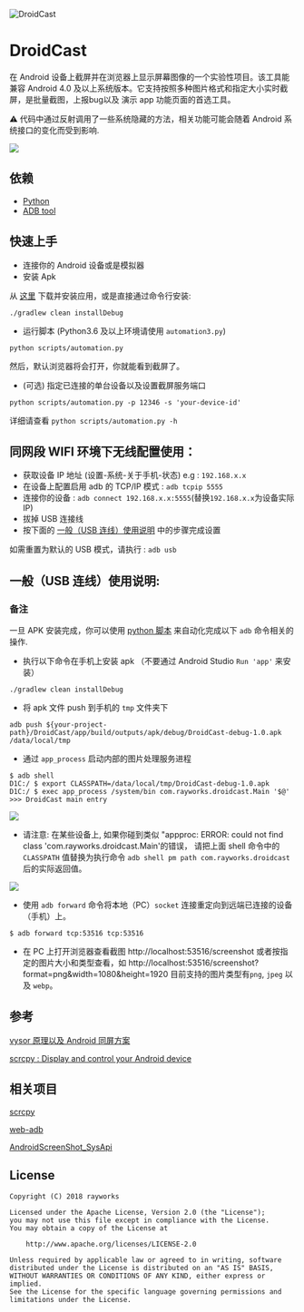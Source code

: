 ![DroidCast](./cast.png)

# DroidCast

在 Android 设备上截屏并在浏览器上显示屏幕图像的一个实验性项目。该工具能兼容 Android
4.0 及以上系统版本。它支持按照多种图片格式和指定大小实时截屏，是批量截图，上报bug以及
演示 app 功能页面的首选工具。

⚠️ 代码中通过反射调用了一些系统隐藏的方法，相关功能可能会随着 Android 系统接口的变化而受到影响.

![](./screen_shot_dock.png)

## 依赖

*   [Python](https://www.python.org/downloads/)
*   [ADB tool](https://developer.android.google.cn/studio/releases/platform-tools)

## 快速上手

*   连接你的 Android 设备或是模拟器
*   安装 Apk

从 [这里](./apk/DroidCast-debug-1.1.0.apk) 下载并安装应用，或是直接通过命令行安装:

    ./gradlew clean installDebug

*   运行脚本 (Python3.6 及以上环境请使用 `automation3.py`)

<!---->

    python scripts/automation.py

然后，默认浏览器将会打开，你就能看到截屏了。

*   (可选) 指定已连接的单台设备以及设置截屏服务端口

<!---->

    python scripts/automation.py -p 12346 -s 'your-device-id'

详细请查看 `python scripts/automation.py -h`

## 同网段 WIFI 环境下无线配置使用：

*   获取设备 IP 地址 (设置-系统-关于手机-状态) e.g : `192.168.x.x`
*   在设备上配置启用 adb 的 TCP/IP 模式 : `adb tcpip 5555`
*   连接你的设备 : `adb connect 192.168.x.x:5555`(替换`192.168.x.x`为设备实际 IP)
*   拔掉 USB 连接线
*   按下面的 [一般（USB 连线）使用说明](#usage) 中的步骤完成设置

如需重置为默认的 USB 模式，请执行 : `adb usb`

<h2 id="usage">一般（USB 连线）使用说明:</h2>

### 备注

一旦 APK 安装完成，你可以使用 [python 脚本](/scripts/automation.py) 来自动化完成以下 `adb` 命令相关的操作.

*   执行以下命令在手机上安装 apk （不要通过 Android Studio `Run 'app'` 来安装）

<!---->

    ./gradlew clean installDebug

*   将 apk 文件 push 到手机的 `tmp` 文件夹下

<!---->

    adb push ${your-project-path}/DroidCast/app/build/outputs/apk/debug/DroidCast-debug-1.0.apk /data/local/tmp

*   通过 `app_process` 启动内部的图片处理服务进程

<!---->

    $ adb shell
    D1C:/ $ export CLASSPATH=/data/local/tmp/DroidCast-debug-1.0.apk
    D1C:/ $ exec app_process /system/bin com.rayworks.droidcast.Main '$@'
    >>> DroidCast main entry

![](/process_main.png)

*   请注意: 在某些设备上, 如果你碰到类似 "appproc: ERROR: could not find class 'com.rayworks.droidcast.Main'的错误，
    请把上面 shell 命令中的 `CLASSPATH` 值替换为执行命令 `adb shell pm path com.rayworks.droidcast` 后的实际返回值。

![](/apk_src_path.png)

*   使用 `adb forward` 命令将本地（PC）`socket` 连接重定向到远端已连接的设备（手机）上。

<!---->

    $ adb forward tcp:53516 tcp:53516

*   在 PC 上打开浏览器查看截图
    http://localhost:53516/screenshot
    或者按指定的图片大小和类型查看，如
    http://localhost:53516/screenshot?format=png\&width=1080\&height=1920
    目前支持的图片类型有`png`, `jpeg` 以及 `webp`。

## 参考

[vysor 原理以及 Android 同屏方案](https://juejin.im/entry/57fe39400bd1d00058dd4652)

[scrcpy : Display and control your Android device](https://github.com/Genymobile/scrcpy)

## 相关项目

[scrcpy](https://github.com/Genymobile/scrcpy)

[web-adb](https://github.com/mfinkle/web-adb)

[AndroidScreenShot\_SysApi](https://github.com/weizongwei5/AndroidScreenShot_SysApi)

## License

    Copyright (C) 2018 rayworks

    Licensed under the Apache License, Version 2.0 (the "License");
    you may not use this file except in compliance with the License.
    You may obtain a copy of the License at

        http://www.apache.org/licenses/LICENSE-2.0

    Unless required by applicable law or agreed to in writing, software
    distributed under the License is distributed on an "AS IS" BASIS,
    WITHOUT WARRANTIES OR CONDITIONS OF ANY KIND, either express or implied.
    See the License for the specific language governing permissions and
    limitations under the License.
